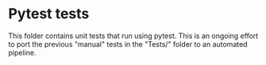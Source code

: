 # Pytest tests

This folder contains unit tests that run using pytest. This is an ongoing effort to port the previous "manual" tests in the "Tests/" folder to an automated pipeline.
